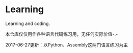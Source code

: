 # Learning
Learning and coding.

本仓库仅仅用作各种语言代码练习用，无任何实际价值-.-

2017-06-27更新：以Python、Assembly这两门语言练习为主
